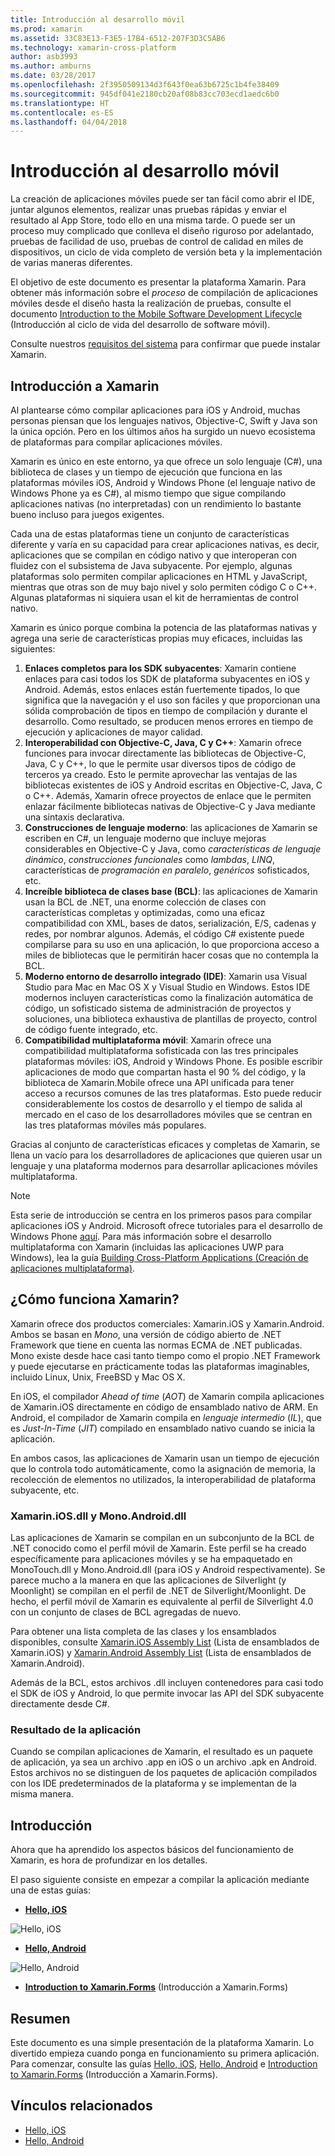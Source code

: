 ```yaml
---
title: Introducción al desarrollo móvil
ms.prod: xamarin
ms.assetid: 33C83E13-F3E5-17B4-6512-207F3D3C5AB6
ms.technology: xamarin-cross-platform
author: asb3993
ms.author: amburns
ms.date: 03/28/2017
ms.openlocfilehash: 2f3950509134d3f643f0ea63b6725c1b4fe38409
ms.sourcegitcommit: 945df041e2180cb20af08b83cc703ecd1aedc6b0
ms.translationtype: HT
ms.contentlocale: es-ES
ms.lasthandoff: 04/04/2018
---
```

# <a name="introduction-to-mobile-development"></a>Introducción al desarrollo móvil

La creación de aplicaciones móviles puede ser tan fácil como abrir el IDE, juntar algunos elementos, realizar unas pruebas rápidas y enviar el resultado al App Store, todo ello en una misma tarde. O puede ser un proceso muy complicado que conlleva el diseño riguroso por adelantado, pruebas de facilidad de uso, pruebas de control de calidad en miles de dispositivos, un ciclo de vida completo de versión beta y la implementación de varias maneras diferentes.

El objetivo de este documento es presentar la plataforma Xamarin. Para obtener más información sobre el *proceso* de compilación de aplicaciones móviles desde el diseño hasta la realización de pruebas, consulte el documento [Introduction to the Mobile Software Development Lifecycle](~/cross-platform/get-started/introduction-to-mobile-sdlc.md) (Introducción al ciclo de vida del desarrollo de software móvil).

Consulte nuestros [requisitos del sistema](~/cross-platform/get-started/requirements.md#mac) para confirmar que puede instalar Xamarin.

## <a name="introduction-to-xamarin"></a>Introducción a Xamarin

Al plantearse cómo compilar aplicaciones para iOS y Android, muchas personas piensan que los lenguajes nativos, Objective-C, Swift y Java son la única opción. Pero en los últimos años ha surgido un nuevo ecosistema de plataformas para compilar aplicaciones móviles.

Xamarin es único en este entorno, ya que ofrece un solo lenguaje (C#), una biblioteca de clases y un tiempo de ejecución que funciona en las plataformas móviles iOS, Android y Windows Phone (el lenguaje nativo de Windows Phone ya es C#), al mismo tiempo que sigue compilando aplicaciones nativas (no interpretadas) con un rendimiento lo bastante bueno incluso para juegos exigentes.

Cada una de estas plataformas tiene un conjunto de características diferente y varía en su capacidad para crear aplicaciones nativas, es decir, aplicaciones que se compilan en código nativo y que interoperan con fluidez con el subsistema de Java subyacente. Por ejemplo, algunas plataformas solo permiten compilar aplicaciones en HTML y JavaScript, mientras que otras son de muy bajo nivel y solo permiten código C o C++. Algunas plataformas ni siquiera usan el kit de herramientas de control nativo.

Xamarin es único porque combina la potencia de las plataformas nativas y agrega una serie de características propias muy eficaces, incluidas las siguientes:

1.   **Enlaces completos para los SDK subyacentes**: Xamarin contiene enlaces para casi todos los SDK de plataforma subyacentes en iOS y Android. Además, estos enlaces están fuertemente tipados, lo que significa que la navegación y el uso son fáciles y que proporcionan una sólida comprobación de tipos en tiempo de compilación y durante el desarrollo. Como resultado, se producen menos errores en tiempo de ejecución y aplicaciones de mayor calidad.
1.   **Interoperabilidad con Objective-C, Java, C y C++**: Xamarin ofrece funciones para invocar directamente las bibliotecas de Objective-C, Java, C y C++, lo que le permite usar diversos tipos de código de terceros ya creado. Esto le permite aprovechar las ventajas de las bibliotecas existentes de iOS y Android escritas en Objective-C, Java, C o C++. Además, Xamarin ofrece proyectos de enlace que le permiten enlazar fácilmente bibliotecas nativas de Objective-C y Java mediante una sintaxis declarativa.
1.   **Construcciones de lenguaje moderno**: las aplicaciones de Xamarin se escriben en C#, un lenguaje moderno que incluye mejoras considerables en Objective-C y Java, como *características de lenguaje dinámico*, *construcciones funcionales* como *lambdas*, *LINQ*, características de *programación en paralelo*, *genéricos* sofisticados, etc.
1.   **Increíble biblioteca de clases base (BCL)**: las aplicaciones de Xamarin usan la BCL de .NET, una enorme colección de clases con características completas y optimizadas, como una eficaz compatibilidad con XML, bases de datos, serialización, E/S, cadenas y redes, por nombrar algunos. Además, el código C# existente puede compilarse para su uso en una aplicación, lo que proporciona acceso a miles de bibliotecas que le permitirán hacer cosas que no contempla la BCL.
1.   **Moderno entorno de desarrollo integrado (IDE)**: Xamarin usa Visual Studio para Mac en Mac OS X y Visual Studio en Windows. Estos IDE modernos incluyen características como la finalización automática de código, un sofisticado sistema de administración de proyectos y soluciones, una biblioteca exhaustiva de plantillas de proyecto, control de código fuente integrado, etc.
1.   **Compatibilidad multiplataforma móvil**: Xamarin ofrece una compatibilidad multiplataforma sofisticada con las tres principales plataformas móviles: iOS, Android y Windows Phone. Es posible escribir aplicaciones de modo que compartan hasta el 90 % del código, y la biblioteca de Xamarin.Mobile ofrece una API unificada para tener acceso a recursos comunes de las tres plataformas. Esto puede reducir considerablemente los costos de desarrollo y el tiempo de salida al mercado en el caso de los desarrolladores móviles que se centran en las tres plataformas móviles más populares.


Gracias al conjunto de características eficaces y completas de Xamarin, se llena un vacío para los desarrolladores de aplicaciones que quieren usar un lenguaje y una plataforma modernos para desarrollar aplicaciones móviles multiplataforma.


> [!NOTE]
> Esta serie de introducción se centra en los primeros pasos para compilar aplicaciones iOS y Android. Microsoft ofrece tutoriales para el desarrollo de Windows Phone [aquí](http://dev.windowsphone.com/en-us/develop). Para más información sobre el desarrollo multiplataforma con Xamarin (incluidas las aplicaciones UWP para Windows), lea la guía [Building Cross-Platform Applications (Creación de aplicaciones multiplataforma)](~/cross-platform/app-fundamentals/building-cross-platform-applications/index.md).



## <a name="how-does-xamarin-work"></a>¿Cómo funciona Xamarin?

Xamarin ofrece dos productos comerciales: Xamarin.iOS y Xamarin.Android. Ambos se basan en *Mono*, una versión de código abierto de .NET Framework que tiene en cuenta las normas ECMA de .NET publicadas. Mono existe desde hace casi tanto tiempo como el propio .NET Framework y puede ejecutarse en prácticamente todas las plataformas imaginables, incluido Linux, Unix, FreeBSD y Mac OS X.

En iOS, el compilador *Ahead of time* (*AOT*) de Xamarin compila aplicaciones de Xamarin.iOS directamente en código de ensamblado nativo de ARM. En Android, el compilador de Xamarin compila en *lenguaje intermedio* (*IL*), que es *Just-In-Time* (*JIT*) compilado en ensamblado nativo cuando se inicia la aplicación.

En ambos casos, las aplicaciones de Xamarin usan un tiempo de ejecución que lo controla todo automáticamente, como la asignación de memoria, la recolección de elementos no utilizados, la interoperabilidad de plataforma subyacente, etc.



### <a name="xamariniosdll-and-monoandroiddll"></a>Xamarin.iOS.dll y Mono.Android.dll

Las aplicaciones de Xamarin se compilan en un subconjunto de la BCL de .NET conocido como el perfil móvil de Xamarin. Este perfil se ha creado específicamente para aplicaciones móviles y se ha empaquetado en MonoTouch.dll y Mono.Android.dll (para iOS y Android respectivamente). Se parece mucho a la manera en que las aplicaciones de Silverlight (y Moonlight) se compilan en el perfil de .NET de Silverlight/Moonlight. De hecho, el perfil móvil de Xamarin es equivalente al perfil de Silverlight 4.0 con un conjunto de clases de BCL agregadas de nuevo.

Para obtener una lista completa de las clases y los ensamblados disponibles, consulte [Xamarin.iOS Assembly List](~/cross-platform/internals/available-assemblies.md) (Lista de ensamblados de Xamarin.iOS) y [Xamarin.Android Assembly List](~/cross-platform/internals/available-assemblies.md) (Lista de ensamblados de Xamarin.Android).

Además de la BCL, estos archivos .dll incluyen contenedores para casi todo el SDK de iOS y Android, lo que permite invocar las API del SDK subyacente directamente desde C#.



### <a name="application-output"></a>Resultado de la aplicación

Cuando se compilan aplicaciones de Xamarin, el resultado es un paquete de aplicación, ya sea un archivo .app en iOS o un archivo .apk en Android. Estos archivos no se distinguen de los paquetes de aplicación compilados con los IDE predeterminados de la plataforma y se implementan de la misma manera.



## <a name="getting-started"></a>Introducción

Ahora que ha aprendido los aspectos básicos del funcionamiento de Xamarin, es hora de profundizar en los detalles.

El paso siguiente consiste en empezar a compilar la aplicación mediante una de estas guías:

* [**Hello, iOS**](~/ios/get-started/hello-ios/index.md)

![](introduction-to-mobile-development-images/ios.png "Hello, iOS")


* [**Hello, Android**](~/android/get-started/hello-android/index.md)

![](introduction-to-mobile-development-images/android.png "Hello, Android")


* [**Introduction to Xamarin.Forms**](~/xamarin-forms/get-started/introduction-to-xamarin-forms.md) (Introducción a Xamarin.Forms)





## <a name="summary"></a>Resumen

Este documento es una simple presentación de la plataforma Xamarin. Lo divertido empieza cuando ponga en funcionamiento su primera aplicación. Para comenzar, consulte las guías [Hello, iOS](~/ios/get-started/hello-ios/index.md), [Hello, Android](~/android/get-started/hello-android/index.md) e [Introduction to Xamarin.Forms](~/xamarin-forms/get-started/introduction-to-xamarin-forms.md) (Introducción a Xamarin.Forms).


## <a name="related-links"></a>Vínculos relacionados

- [Hello, iOS](~/ios/get-started/hello-ios/index.md)
- [Hello, Android](~/android/get-started/hello-android/index.md)
